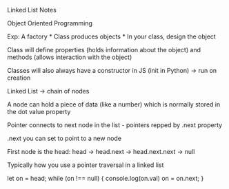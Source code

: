 Linked List Notes 

Object Oriented Programming 

Exp: A factory
    * Class produces objects 
    * In your class, design the object

Class will define properties (holds information about the object) and methods (allows interaction with the object)

Classes will also always have a constructor in JS (init in Python) -> run on creation

Linked List -> chain of nodes

A node can hold a piece of data (like a number) which is normally stored in the dot value property 

Pointer connects to next node in the list - pointers repped by .next property 

.next you can set to point to a new node 

First node is the head: head -> head.next -> head.next.next -> null

Typically how you use a pointer traversal in a linked list

let on = head;
while (on !== null) {
    console.log(on.val)
    on = on.next;
}





